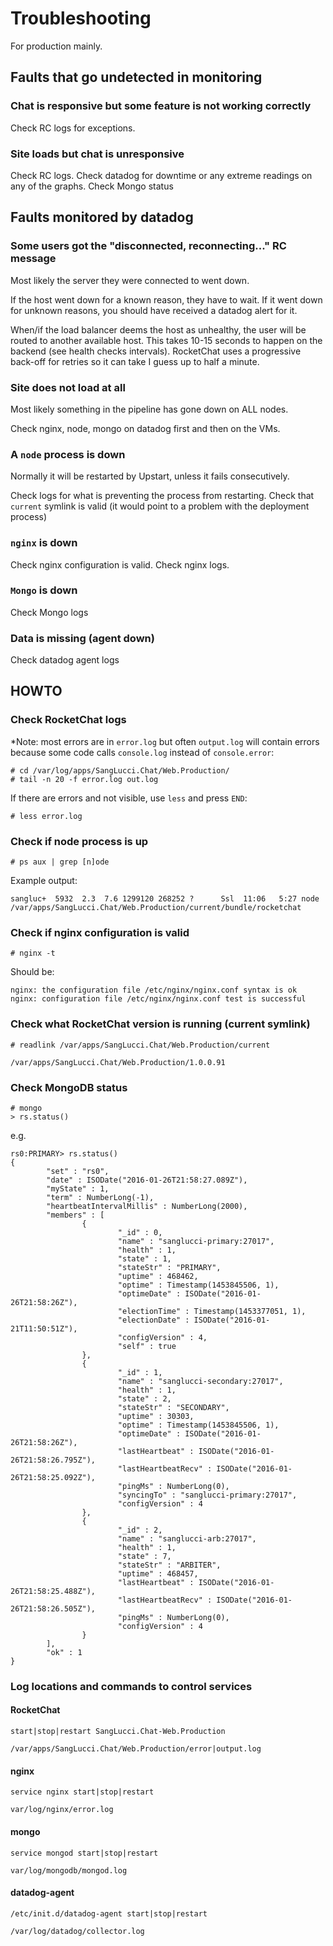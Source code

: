 # Troubleshooting

For production mainly.

## Faults that go undetected in monitoring

### Chat is responsive but some feature is not working correctly

Check RC logs for exceptions.

### Site loads but chat is unresponsive

Check RC logs. 
Check datadog for downtime or any extreme readings on any of the graphs.
Check Mongo status

## Faults monitored by datadog

### Some users got the "disconnected, reconnecting..." RC message

Most likely the server they were connected to went down.

If the host went down for a known reason, they have to wait. If it went down for unknown reasons, you should have received a datadog alert for it.

When/if the load balancer deems the host as unhealthy, the user will be routed to another available host. This takes 10-15 seconds to happen on the backend (see health checks intervals). RocketChat uses a progressive back-off for retries so it can take I guess up to half a minute. 

### Site does not load at all

Most likely something in the pipeline has gone down on ALL nodes. 

Check nginx, node, mongo on datadog first and then on the VMs. 

### A `node` process is down

Normally it will be restarted by Upstart, unless it fails consecutively. 

Check logs for what is preventing the process from restarting.
Check that `current` symlink is valid (it would point to a problem with the deployment process) 

### `nginx` is down

Check nginx configuration is valid.
Check nginx logs. 

### `Mongo` is down

Check Mongo logs

### Data is missing (agent down)

Check datadog agent logs

## HOWTO

### Check RocketChat logs

*Note: most errors are in `error.log` but often `output.log` will contain errors because some code calls `console.log` instead of `console.error`:

```
# cd /var/log/apps/SangLucci.Chat/Web.Production/
# tail -n 20 -f error.log out.log
```

If there are errors and not visible, use `less` and press `END`:

```
# less error.log
```

### Check if node process is up

```
# ps aux | grep [n]ode
```

Example output:

```
sangluc+  5932  2.3  7.6 1299120 268252 ?      Ssl  11:06   5:27 node /var/apps/SangLucci.Chat/Web.Production/current/bundle/rocketchat
```

### Check if nginx configuration is valid

```
# nginx -t
```

Should be:

```
nginx: the configuration file /etc/nginx/nginx.conf syntax is ok
nginx: configuration file /etc/nginx/nginx.conf test is successful
```

### Check what RocketChat version is running (current symlink)

```
# readlink /var/apps/SangLucci.Chat/Web.Production/current

/var/apps/SangLucci.Chat/Web.Production/1.0.0.91

```

### Check MongoDB status

```
# mongo
> rs.status()
```

e.g.

```
rs0:PRIMARY> rs.status()
{
        "set" : "rs0",
        "date" : ISODate("2016-01-26T21:58:27.089Z"),
        "myState" : 1,
        "term" : NumberLong(-1),
        "heartbeatIntervalMillis" : NumberLong(2000),
        "members" : [
                {
                        "_id" : 0,
                        "name" : "sanglucci-primary:27017",
                        "health" : 1,
                        "state" : 1,
                        "stateStr" : "PRIMARY",
                        "uptime" : 468462,
                        "optime" : Timestamp(1453845506, 1),
                        "optimeDate" : ISODate("2016-01-26T21:58:26Z"),
                        "electionTime" : Timestamp(1453377051, 1),
                        "electionDate" : ISODate("2016-01-21T11:50:51Z"),
                        "configVersion" : 4,
                        "self" : true
                },
                {
                        "_id" : 1,
                        "name" : "sanglucci-secondary:27017",
                        "health" : 1,
                        "state" : 2,
                        "stateStr" : "SECONDARY",
                        "uptime" : 30303,
                        "optime" : Timestamp(1453845506, 1),
                        "optimeDate" : ISODate("2016-01-26T21:58:26Z"),
                        "lastHeartbeat" : ISODate("2016-01-26T21:58:26.795Z"),
                        "lastHeartbeatRecv" : ISODate("2016-01-26T21:58:25.092Z"),
                        "pingMs" : NumberLong(0),
                        "syncingTo" : "sanglucci-primary:27017",
                        "configVersion" : 4
                },
                {
                        "_id" : 2,
                        "name" : "sanglucci-arb:27017",
                        "health" : 1,
                        "state" : 7,
                        "stateStr" : "ARBITER",
                        "uptime" : 468457,
                        "lastHeartbeat" : ISODate("2016-01-26T21:58:25.488Z"),
                        "lastHeartbeatRecv" : ISODate("2016-01-26T21:58:26.505Z"),
                        "pingMs" : NumberLong(0),
                        "configVersion" : 4
                }
        ],
        "ok" : 1
}

```

### Log locations and commands to control services

#### RocketChat

`start|stop|restart SangLucci.Chat-Web.Production`

`/var/apps/SangLucci.Chat/Web.Production/error|output.log`

#### nginx

`service nginx start|stop|restart`

`var/log/nginx/error.log`

#### mongo

`service mongod start|stop|restart`

`var/log/mongodb/mongod.log`

#### datadog-agent

`/etc/init.d/datadog-agent start|stop|restart`

`/var/log/datadog/collector.log`